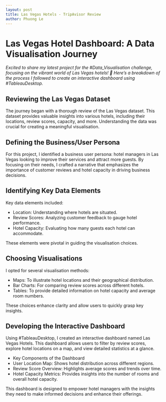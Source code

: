 ```yaml
---
layout: post
title: Las Vegas Hotels - TripAvisor Review 
author: Phuong Le
---
```


# Las Vegas Hotel Dashboard: A Data Visualisation Journey

*Excited to share my latest project for the #Data_Visualisation challenge, focusing on the vibrant world of Las Vegas hotels! 🌟 Here’s a breakdown of the process I followed to create an interactive dashboard using #TableauDesktop.*

## Reviewing the Las Vegas Dataset
The journey began with a thorough review of the Las Vegas dataset. This dataset provides valuable insights into various hotels, including their locations, review scores, capacity, and more. Understanding the data was crucial for creating a meaningful visualisation.

## Defining the Business/User Persona
For this project, I identified a business user persona: hotel managers in Las Vegas looking to improve their services and attract more guests. By focusing on their needs, I crafted a narrative that emphasizes the importance of customer reviews and hotel capacity in driving business decisions.

## Identifying Key Data Elements
Key data elements included:

- Location: Understanding where hotels are situated.
- Review Scores: Analyzing customer feedback to gauge hotel performance.
- Hotel Capacity: Evaluating how many guests each hotel can accommodate.

These elements were pivotal in guiding the visualisation choices.

## Choosing Visualisations
I opted for several visualisation methods:

- Maps: To illustrate hotel locations and their geographical distribution.
- Bar Charts: For comparing review scores across different hotels.
- Tables: To provide detailed information on hotel capacity and average room numbers.

These choices enhance clarity and allow users to quickly grasp key insights.

## Developing the Interactive Dashboard
Using #TableauDesktop, I created an interactive dashboard named Las Vegas Hotels. This dashboard allows users to filter by review scores, explore hotel locations on a map, and view detailed statistics at a glance.

- Key Components of the Dashboard
- User Location Map: Shows hotel distribution across different regions.
- Review Score Overview: Highlights average scores and trends over time.
- Hotel Capacity Metrics: Provides insights into the number of rooms and overall hotel capacity.

This dashboard is designed to empower hotel managers with the insights they need to make informed decisions and enhance their offerings.